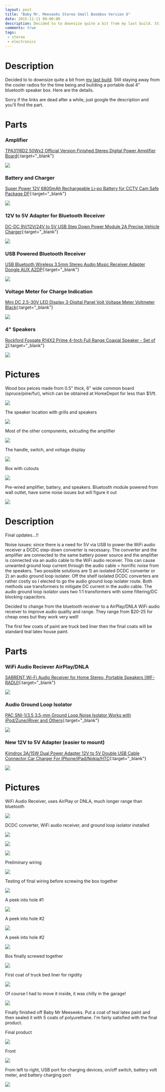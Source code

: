 ```yaml
---
layout: post
title: "Baby Mr. Meeseeks Stereo Small Boombox Version 6"
date: 2015-11-11 00:00:00
description: Decided to to downsize quite a bit from my last build. Still staying away from the cooler radios for the time being and building a portable dual 4" bluetooth speaker box. 
comments: true
tags: 
 - stereo
 - electronics
---
```


# Description

Decided to to downsize quite a bit from [my last build](../../2015/05/mr-meeseeks-stereo-version-5.html). Still staying away from the cooler radios for the time being and building a portable dual 4" bluetooth speaker box. Here are the details.

Sorry if the links are dead after a while, just google the description and you'll find the part.


# Parts

### Amplifier
[TPA3116D2 50Wx2 Official Version Finished Stereo Digital Power Amplifier Board](http://www.ebay.com/itm/400894841978?_trksid=p2057872.m2749.l2649&ssPageName=STRK%3AMEBIDX%3AIT){:target="_blank"}

![](https://lh3.googleusercontent.com/7-asMgcIGGd16mDDpKn7EdtD5eBuakJIHzHAp2edsym0uqKGoimRfop1M7SL4c3hppU8WWh894gHDdrLu_8P40r2LLCQ-XhD4nMOBWzGF_p5hbplw3wBTsuJGjnHdwKyPQyWnSLaNcyCmJfVY5HnlrHD3m_JKjHOcDym1vlrx9fSHUUmhHFsU4mDqgiUkMeuqtzkjJbTAzpgPa7f3TBifJOvv4uLo4Q9empZarO6PXoi_CZbgYMXlDAcnTtfgKuq9YaS6L9wEiOQjtnPo5o0NgGDxdoGM00p3Z7gR_n9XHAW0SXr8MDFqBD0aP81FjuwA0VXdUaFEYGJxrq-AOHLHu-Kww_mSTWlsxpPVSTqeyHCKjHi41casqpL4BmMCnGJ-qzZxyDqDrJaWePnr-puK9xx7yo56vf6n9Bl2vboPNiDjb_6Zq3C9k_V4KD23vgRiZIr2SD63_s2Nx-MNaTLdYfPGOOTfFqQ4uu5e2XLGO9bfEAsIdhhxU5uPjqS8MTo3QEGgS-QkPfxiWyupl2FOzhQME9Y1Kw4Lf1u4hHGJA_2O8aUB_TaSczqCY6BI_SlqJihkO-n9ygh9mAQKKKyu6JtvCCojBAq4N92hIr2mD9xAYzMK38L=w394-h327-no)

### Battery and Charger
[Super Power 12V 6800mAh Rechargeable Li-po Battery for CCTV Cam Safe Package DF](http://www.ebay.com/itm/Super-Power-12V-6800mAh-Rechargeable-Li-po-Battery-for-CCTV-Cam-Safe-Package-DF-/331626640087?hash=item4d367cf2d7:g:MgoAAOSwd0BVyq-y){:target="_blank"}

![](https://lh3.googleusercontent.com/nsA2ab464H1Oj99SbXolzh3ZvP6Ftb9cCzysx1kSGMS1OSYhcGyzVoHeo8Z6pf16wg91TDioRmTAdmh8jEavkOy2iGUj7ED79J8Fu9xoIK5A0GTxHDK6PHVHIRexgz75UG4aVH4XrvyaBwaRVKxKJh29reozjESK6w4Xkb5tbDpkzLmomEcCPOUDABkbQ9Gj6YupcQzg2uWnMv5rWLt6E4OlEAFqe_F3i1goTKbNdIV4R8oEIaVX7c5PaKYDasl2yB0sK_EamEKLJs0nQwmR7d4OgQ4SRfMFMLDEij0utyqJrXuq4tU9-PgC-K_oaKxYg-wwsn3g-p6k5OvP8OxDBUEbnsNZB1yVYuHNTvf-lKpdDAKzNet0cr9sGECfz2rp1s7bR-FlZmvRRlWhnaNphXC9cxj8di7rS5bBI-LKFT0LTCRZTQg5nzdt7AuCjTW0a6dnEVV3gXEHLSZqew1y8_Zk3vLL11snoutSuPMR1R8Wk1ec1Xn3mwEgm3CPB86HYc3fdnP4RZCYLFsIUWWhyfymqhE2uMf4BfHuRqoGi8jkNaPPIwZZLS_7-SQnnqTs7CamYL-UOV7PPy0gtoqHe5QGgodPeK3ZhbtgAYb7dOyIZsL63ooz=s723-no)

### 12V to 5V Adapter for Bluetooth Receiver
[DC-DC 9V/12V/24V to 5V USB Step Down Power Module 2A Precise Vehicle Charger](http://www.ebay.com/itm/131620939056?_trksid=p2057872.m2749.l2649&ssPageName=STRK%3AMEBIDX%3AIT3A){:target="_blank"}

![](https://lh3.googleusercontent.com/sQx11b7MWU-4yeBcUWktnBzxXQFQxHkVPUS1Ha-G88lubbgTXcbff1vN9hoLk6iGYvZwKRpJQCyIg6LrzJLzqlAZpQb1wnmpkkVQpDYIRdVy_BE_emCDfcwqnKc3vBXH661TBc7NXPL2SOODLmd8J6ypcr3E5Jvd33L1s_wro9sg5f9u9UW8E_q-qbqWMhCRJRGAni5smleIm1YHJ6HR51oo2JGtXmq3OQz1_9HUQ7y4jIxqJWqwm6NybsXR-80C9n08jcaGMwyZd7ADGQamA-564v0aRGxVva9okb1MnLgnQ0vZgmwl8wZTaFaduyB1GKaRV0lNH-o5PVOFMYZbBi0rlvJ8pcER6rTwhJvwUo1kYYb8I7XN1cTSUpmmGxJXmkzZ1QxxbmzJSPdyeKTYMRzbyUFMC12c9sSv21PcdjMkMJkRUMbt-IzYYAbRphg334YJt4tvPg5VmGTYmoBuAp56zTh4sw9A8dSBYJH_92nowq3J4LDngSBcaa91xns2u5YEtkY40GP5MGFLnzzFsBLzqYfqsD3hmXVpiILJ5W51LKT_9jH7NBZ32F0QmXsJJqO-Kut4kc6PVokClUrMeHqSbdwOYI1qW08-jDM_kt0OA_6G6tXk=s723-no)

### USB Powered Bluetooth Receiver
[USB Bluetooth Wireless 3.5mm Stereo Audio Music Receiver Adapter Dongle AUX A2DP](http://www.ebay.com/itm/131579597994?_trksid=p2057872.m2749.l2649&ssPageName=STRK%3AMEBIDX%3AIT){:target="_blank"}

![](https://lh3.googleusercontent.com/3VG2PWmNjRi1W-4QH-c5Pj6MQ-LyzJpYKdThW4TZUiHVUtgipAT9xpy0QSE3ULPVHNnJNuCXcSMQrLZ_wym0AGuej0ZO_DMzh7ShHO_c-Ve85KmkWCu6WmsNrLb4WRqSOTpS6wMkz-SM_Ysd-UimFYD58aGnNwSD7dih1WtzWihSTe210fvAl0VH-5B_blU1n98JlWAbC6hh-r_Xo65AB5pa3Mq0pDR-nA8k9EG4QuNMD11ZnKPN6hQNVwqwL79dX0Gews_cE8lfdLyZhYa1gwTCyCUtdmaTp0nRpsfeWBzwouQ3APZpMBxYpPhOlJoGYT_pn9QkpIkx53EaGbk6Dqxr2yqNPhcpRHuunNUJ5tUvpan9O9SWVl8a9ER4L31HHDBuY6KwYEaK9FVywSHCu19OxzZNetI7I01EdWrfxT82UlKkC4mKVakkLd8_k8n3bN0AeMzJicLKOgUKvdhUpmSEd7lOybEd6z1zLv8pk4SYfOc12tg3RPzLvja2SsYE3XLFNoj9JhzqY_U4vd5czqKVNbQrn7_ZGFFMeHqGYPXppfdPr8o0DO-v2dn9ylJZsoiCaXqzdxG07uJtt2-LjQ7uXC2AiTbppljj-NpX3KltZVVIh16s=s307-no)

### Voltage Meter for Charge Indication
[Mini DC 2.5-30V LED Display 3-Digital Panel Volt Voltage Meter Voltmeter Black](http://www.ebay.com/itm/Mini-DC-2-5-30V-LED-Display-3-Digital-Panel-Volt-Voltage-Meter-Voltmeter-Black-/121661543669){:target="_blank"}

![](https://lh3.googleusercontent.com/uULtkXEyVkUpYQlhTQvgQjR7BLO92v8RkY3MgOAbpDp-yamTNJywVf130nwnV0gFKat0uaHuuPMxcca_HewFfarmy_Qf-qoLmWsybQa5DECtcqL35jwop25A50D-7feuah4vtU3E8y9Rijw8H4luJSsCbOOvBwfaYpdaV_-QmFWV678Dva6RWD8LroDfsN_6loMV9bjA3sTVtdhgyPxqX4Y5Eb69RpjwP04etSSnitK7mfUg2yTyge_efWNgBdieU1fkuK0A2z28H7VC0dMTMs2d3rKgh9y0KtS2FV7_VwkDA0ScIUB-A-2VjFozp0n_W4rFXjsI_Ug9bixdINw_h84C2xXEOGiTd5BpteHAKZxC90yWAG1vvJenfpQLvLmqZl72kkMnyr-a2hrZrlSaV-3knpqNO6N0xH5Q2b_Cp8LgrBoWkVzcEHILuB0scpS0oGH9MC0yvunEh-EsitfquB46a7aU-NC72NSgHAO1zvpYBVTiSLMM_Z1xx7D2pGbFd_on2CFRn_4jR8TxkSIWAVQxkS6Oa87e7WlhgZ0KxU02FNdnZ88zjCWOXVigdBCSFDtFsUKkDHQ9qse4qMtdCoZ3NfAAzslFZ5WF4DDiIhircEVp2mbZ=s500-no)

### 4" Speakers
[Rockford Fosgate R14X2 Prime 4-Inch Full Range Coaxial Speaker - Set of 2](http://www.amazon.com/gp/product/B00BF6HWF4?psc=1&redirect=true&ref_=oh_aui_detailpage_o00_s00){:target="_blank"}

![](https://lh3.googleusercontent.com/XM_SSofhUD9xuk5CWn4hh2wHXJ7GdFdfMp_QszKimgLz-1DUKn5BMWu7HH5aNmJlL-ow2zQtYVN7x2X6x5p8Ir5CKBjPxENb_MdNubLON2cogqV-eJxlcZKCYr8-XJDXkcd8OUiTfzjkQz8rp4AbQ_X1Jd-jEn_rxiHQZ5BF8VAnnHb771wpqV6nmianh2mYZO17FnIDc42XUKrxZJxYLLDcM5Cjm88Tho_uuueBqV7xgH7tGmJz5ffpTTIWQfd4IzmjDkVmTvFxxy1tCwByQgcw2tHzgjVPtG5Jrimdz7si1nDcEnwG3eTtnFBcV1IY2EtUkDOAatjtotzGrmAYVZviW4_VK5jVsfjE3f-MWDHNb2jXC75GYgNuutfkXqTO1y7ksdVr0evLtXI8I0ie1wCOzdvrMxBp6TV-OqLhwFcKHfJAwyxrtGFhP0O_DWV-F2qQybj4MMdYpWiB3ent4V5uA1IcgXNzEsDeb4KuLG23a8FNOollV_oqwwAuZ6C0aRsyCjVrW7-4IpFs8tc79KGXPbqAtZDKBM7QncMg9D85_0H7b8gH5Y3pegJxpvpDYsb6eN6n8KUOsElvdlwp-jZrhtoJresmcmF026ki-_dEm1MgQyNI=w1023-h723-no)


# Pictures

Wood box peices made from 0.5" thick, 6" wide common board (spruce/pine/fur), which can be obtained at HomeDepot for less than $1/ft.

![](https://lh3.googleusercontent.com/ON9aDHtYSkX6ZGEP8M1E2HdhqS5ZDhmRbNkIY5tNj722q34CnYSy4AIU_caXYkQvUNaqRSyIijShlApIy8yRtVA9yqORwzPFKsKgHk9n9npf7EOKF2oW8R87y30i8XO3VhWyicPjGLBHO122ENPFhsEkPUNlrctUAgLaQVpYzOlsOBASggoy1oiKBx8TE_dkqnFak08DJAEef16meX2OPE_jV3DlNoCuwu64bNGqXFo0YtRyIGsYfgdaPpdEdqd_Mk351sH1aKNKjLwviH9wVc-AIVifdJRXMR9100BhetLrX2i2nwFS1g51rV3OOJxabReELyxoaqLHS8VSgblHASGylWlXstbRd5djxq0ql1eUJnQInAwve7_xfc_i4-U8DxXcgzaT2QGpJ_0mUiiaDJ1NJHCio2anDvHQloNRPVmewtb16quvYIuSbB-aWdxxPXJJ_bhuQGJJTCPtp8qb5EiEpgT0s7g_QGHV4CFAafTRdt1AzUOj1UEs7KPUA32dAz1zbZ9YT6BQJR9CJaG_H7e93bUMk00J9BOJ5N8-2KyQZuiJWUof25xRy8f0Mf1U5J4EwysfNhbEZRr-Wd_z_62XGiLl2-CjpV7KrNt80nTWVTcXlh0R=w964-h723-no)

The speaker location with grills and speakers

![](https://lh3.googleusercontent.com/Fap-3MKkG0kTTbg8DxJ4pPcUpFHDw-p-B48_qSlr1rklJ3y8p14bllFVWEUPy7Yv4sAfNZgAmGSXmBNGJMiqcaYMojlGNVOEgtyENJVllAM2w4ANXdO5K4DPH3_RF6qbrCOvt1swPfcZ-mxp1Wcvtt5KXVeXE-vGiVT60mdV5_FSI7hzhWguD7CA4wMuYH98k-NS0AH7NNhXxlPuzQc0JOjJQI5VFKlShInVQ1CyPqZtK27XbytTdaOumyu1uEPGTX_DJsOa3F4EgigX_PMygzHRcRPppTsDFgig7vkZlVrNeonGCbpnhuHYBV7jant-i_gDhK-ql3gsIAhqDkUkGVN6xm9XiCmrOb0S5b1vjC2N4dB1InZ5xRBVIKd-624QjAI9n4hxNw3dk5IL6fRCRr8zKjIpZBSWzKMmR_Ph4NThJo3p-i5wXBxRmnjbN7w_HqJSmHrOyLgAK9H5nQhiE_WHQP_UAwkIOK4WduGuZHYgo6Js3MOht6wl6Y72glknvzEKwNNRVIh-cGeML4cgpNA_l3gBkLJe4jeTabeXBuufIfbL9le7wMTTDe5NmPAdzWykGiB9kHHxAiIf4n_3haToHO9AWGp8SNP70bK6HknkBZtexeYG=w964-h723-no)

Most of the other components, exlcuding the amplifier

![](https://lh3.googleusercontent.com/-b_9kh7UgAcTf-p88lonPMFlKf6l2OKGyl8jy6ZpJQxboujU9dE64V-rVzqeYXpTsveIBkk3_QkoN_cfe2fY4ZiiTeAomhdrYn011zb24OhkOlVkhhwdlHoQ7n_kAM5AWNK7-EXQrXs_cLWNE66ZPL871j1OoWo5kPxcVah42-O3RvdaADANl3jBN7A3XA8CyLRn-REcJQE-cyt2vuk6VjH-gVTUTBKK_77vub0JyZvKI-X3ZDjZNnbpjMatHK98cdaeB0SMv5wkLrWHepnNvhLCV7Riwtcom1DPfajofAE03RQBJGLHTCOXLk_5d39UbGVtTqU9JZ2w8KfNi1ooLFuWYm8ZzTjH7ZGZ15wv3SSgxRlTzlqg5OYchLStjyUvy1RqRgkUsvlYvWVJDqCcgrnFbNjZms34XwF8Mvq0Uh-uLsJ8L8f40QAoHanH3lQZLIlxAlgyiP6Az5D6QXIwvyY82wU1IqsOFbNPpu_Gq4jwexQCln9sGBFf-NFR157yICfELeBcxcpTnMhPuXgKTD7cKbQ7cJd-dH7Gxw-A-Vh745YtcRC7Am1uSQ6HHkw7N5GOzWHJipabarkZzITRSnr2m46eNwWRFVZG1XQbah8dvAHZeuM1=w964-h723-no)

The handle, switch, and voltage display

![](https://lh3.googleusercontent.com/fKf8LVhC9FjZCc1lUwkXD62wBoz70W2_MQLxO8s_ZpdhgQrn7t0JTgoM2V0QOUT1M25SR11pUoMCFcDSH7vvIoPBvoYM63OmoqpKDZk4UabMUGCv1_HwIteCkXn0EWrMg865AasvR1NfjLkq-gEnWthTfqK3pPW3dmxy93ooK5p-bJkm-SPg5Xl0flW9fWgqwUi6OCjf2XpPIf2FP75O0jh5sHicspVUIfZRERWnPKNlKQZrokbaAfyEcvrb3kn7XxgBRlxU13dHV9PJ4xQHKknHJ-pN0tzjHRo2BY7Xe3BhGGA9SCjppVTJoHwpyi9Z58c9tFEXSdHxNLKSU9y-0YNuFP2zOkLhwWQGOL0fZDVOgXtV7_qQ0X7Hu3CXdMKXdGPxNUpvv8_wH0aAy-55g-0Ho6ywHmgaBwLRhqtdyMEW0h2tR_hmgRVfXcdjpptHxZgx0oRtnJy6kNoyswaSbtPdc9YktP22clk_jc2u9PiYmNhawAus6X0cjJJEhhMMjs9IR-Q02OKG7V5hrUHsJFacgNxnzhtrdihVF10WXB2ZvefXzvLAE1ugp5dLSqJqlB0I5FFAINYR71nUZAg1m7cq8ak43NcUmy04xuBn-TgQwhDmz5TX=w964-h723-no)

Box with cutouts

![](https://lh3.googleusercontent.com/CXi0GkHvN86fLzLtmFj9j6H0yxBHJBy_I2Aoi8JkRDb_9Mg3NHHDRJBuo1Jj9wM9gUuJlMZ1TIp79gVClTU1bzOpFuTA337W2Cl1dSwHT0A506rnbDrry3YVmRwOdhZsXConG78fjLddP91IE_Mg8w1tPlpTjuS-mekltFy53d25dilJTQMAtzzu4K9Ue-y63_f0qGcu9S62GJvgkraIa5rGrQhwQ7uxZ-cc3m91PRAgP5jy8zz9BLqlx1pu5n5_iCZGF783u1yUZNG0ul-nGpJrcCIfiGDhN3Suj-vjc_pdthMTvxCsqJ0GYqKRDOf-qzvjxzt9k2Ioco8npOdzrIaIwplAgCqALfTewbDzmqAtniWZN86hyP4FU64t9IdAmjbIRvmzzlaOU6UmQS80AYzuGWMrxtT0GOkdnSUE_RXiMMLs96M7cqN0aOPqCHOFM1KomghkjImEMsj-rD_HBCYA4D_4guZ3bcngXeG5Ez61RySw45Lr5qn6D2wGLagbKZDZD50pL49PWQk_OHDaCsnScAQ8u3AtlfR_uJeMMQpS4KR9bqU8u64NrrcQyIC1uCGXPsdbDg9xzjjgOWVzfJ8QRPunom9VUalDMbVxAcz8ufxe4y-Q=w964-h723-no)

Pre-wired amplifier, battery, and speakers. Bluetooth module powered from wall outlet, have some noise issues but will figure it out

![](https://lh3.googleusercontent.com/-67jZXvX4BhRO91juKwLt4qlh7UAgOIL2hceqKkL8Fr9lC4CleSumX4s7QOZpWbdWGzz1no4yU6qE-pBqWfJNiuTXuoJbovwORepyovPpGI2BdqYrO43znsYf_jtLwsuIcTwF2plhkXX7Kp3mcjq7C1EisKsW6KNGizoE50AgFS_ZXCu5h3lga0A0Iq-lg1PdInIbXNZ2u6zFfzzMxg3DoCxvMv8rCJuYUYBmf3zvGukXUaY6V-KKhuI6o6xVZo-qOwmaPg72Gv88QxULsef6LUPVMteEHkVxAfi4Cnjl53lp6026ScjshWR_v2g_AG7z2fl1KwWHBKfhgdK7jd7K1E_H9oS5uZKGy7YOIf36OMsnjZs7mQu530WE8F2HttNezvRpvCB964DjFwEKEtQQhdTCeplnYFu-AjWPobJ3_kyk7sLyf_Jjc2J0B8l_Fj4nMoF7tuRRklU42FMndGNyeyEStLdzW5AydHVGvKJ6FYBwXGVr6fnw-RzS88pMlTkZDPzBz3IuI4vN1iaQ_sm5-LlOgjQ7gpxFfyXD612XO97CNtHpqX_zrnTIEm98iXCC6T4vIcnDt_e8o1CEHWHGonmyOc3pT7Hb50iIi4Jr_0YfgL3OqPx=w964-h723-no)

# Description

Final updates...!!

Noise issues: since there is a need for 5V via USB to power the WiFi audio receiver a DCDC step-down converter is necessary. The converter and the amplifier are connected to the same battery power source and the amplifier is connected via an audio cable to the WiFi audio receiver. This can cause unwanted ground loop current through the audio cable = horrific noise from the speakers. Two possible solutions are 1) an isolated DCDC converter or 2) an audio ground loop isolater. Off the shelf isolated DCDC converters are rather costly so I elected to go the audio ground loop isolater route. Both methods use transformers to mitigate DC current in the audio cable. The audio ground loop isolator uses two 1:1 transformers with some filtering/DC blocking capacitors.

Decided to change from the bluetooth receiver to a AirPlay/DNLA WiFi audio receiver to improve audio quality and range. They range from $20-25 for cheap ones but they work very well!

The first few coats of paint are truck bed liner then the final coats will be standard teal latex house paint.

# Parts 

### WiFi Audio Reciever AirPlay/DNLA

[SABRENT Wi-Fi Audio Receiver for Home Stereo, Portable Speakers (WF-RADU)](http://www.amazon.com/gp/product/B00L26YDA4?psc=1&redirect=true&ref_=oh_aui_detailpage_o00_s00){:target="_blank"}

![](https://lh3.googleusercontent.com/YgexFjFiUB4J0EuQWhdouqtvG2if9QxmvnBxbmJ0S8GCipy-deYbMuVabte0T88hUFmkUJI2vwDTeDPPcthqpNUnJ3sj4wBIOZjZ53aHBilhBqGaT7kavKgdrYrfiJL_VIuwEMS4tlPC-IghaSclY642vAEIAb8ApmygCgJVRME3lzdkUPRJSkS9L7G2U_cAw5jrht8TYOGXPdi62iGmpYdtJBGudiZqlPL22wl8mkm1WTY6aHkXOvpX7vCRXqKCsqfCn3yBJLQjj5F0FsQV5in-eMZoL_RMdyC_MRXyL7srr_6y4HrSYAO-GsLvGF6LhqJFJT2eoRKIg39p0GY-OGDkYQC-l7DydnFWbT85IqNYG5iIk267xc86lvneKyojG5uo_L-oFItJkiV9AawhjPTUUB8s_fbVsQD7e2Y73lLLkZ-m9yZ-QQfRIZfLNlU69dF3_i8hK380E_VdRJF3dkM2AH9GWUbDt0KrRpWdfNF2tKzs37ExBO6J7YyUtqu7mMLDWcHuOPwStieNWWEDCnrk4JY0QqjZZN4UD8oQErQ3PDPRPiRIuxQRxqP-ft8o56D-TCqZxvp2BFlR6j3rOMA4sZGhQaphZ1eUt5d0Lg-4CUCyTO95=s723-no)

### Audio Ground Loop Isolator

[PAC SNI-1/3.5 3.5-mm Ground Loop Noise Isolator Works with iPod/Zune/iRiver and Others](http://www.amazon.com/gp/product/B001EAQTRI?psc=1&redirect=true&ref_=oh_aui_detailpage_o01_s00){:target="_blank"}

![](https://lh3.googleusercontent.com/o7Qf-PH6B__Dy1zg0hIVwVv0BQYQyohLuFm2bKdRQQ2ljFEXMekNzAWL4p82bIoGbAZccQXNejw-BlQFbD2j5rOclHrFHB9RLTov93JJH7ArwoUmtVIjde_XWfuMgo3YcPeEiRXKiN1ruBGaBzciVNGG5QQEiu66vVfjn3ys0G8ayjKXkMQh6ROtt--qvKCcenjY_sLFO84vT3AnKtP7ssmQLHHPAAKTT4bj3XQbNyjx2XTdqQm33L-QXvxcvhOGMy6LN4mRRUKeIs0jwlitV1I8PnRNLFnRug4uEfFzLOBYK5q6-ogmdHdt0o8UKYg4DpkkOKpnxuW3O7TdYII8g37PoRY1m0aO82nMz-zVo8KtsEBTkzWlRv8O1naMeKk4z2puIDDHMwJm2dBqhaUcCFXPDsVabItMTXxq7NTBJY3h7gm7hsoWyra7irMpw6jd2diICo_h99gys0iZ5v0HAvJn45qDUtTaFxWLVxHhQuK1GmGOKvN1jJyYlEnwAwU6lQsmnh5xQdjJcpmBCskC9tQZQKobur9EYzve1RmSNCR6hiAgqoiZdSKQyGaSJ8G2MRHeWbAfDQK1RmVDw4nPgNxueNH2_YYyU1P8QnSQ4-PEWY4x99qu=w500-h349-no)

### New 12V to 5V Adapter (easier to mount)

[Kimdrox 3A/15W Dual Power Adapter 12V to 5V Double USB Cable Connector Car Charger For IPhone/iPad/Nokia/HTC](http://www.amazon.com/gp/product/B00XDSA82Q?psc=1&redirect=true&ref_=oh_aui_detailpage_o02_s00){:target="_blank"}

![](https://lh3.googleusercontent.com/56gKH3s1r4EFT_PA2RyldIRG_QYtWsolq5B7FDBpnMM-lxWdtVqJL2E5yP-QzIoNSaEK1YtaqvKakzSx3AM1QVeVFfruyllCCVdgK3WbYpA2x6zoUsRmXB-aZmZVzgL1pjGilCdw3nPm5EYaElKTN7LR5Zvq6ckEsJVyLBt7-3t2H5J7welU-R6wfoUrurg0zKO446V3pyCatKLcS2cPKZiZwzP2yFAUrDJgzopJCqTsbx7Cx7P8gsM1LOpBwPgWzDRcEJ79OsJ-dBifUitY_BUN_gFZGyYgfkhjVw7Ub7z-l-fPb2QNOKQJFYAuxJi_MiDdqqnTrZH2dWAmcgmu8IZLaBowh1T9OdWxxNbTOQDOPQw_mHxNIqp-WmWy8lVdGy7lN9YFiJ1d3Eg-IShUyoaoXoHn3aCPoSAwYw5yZQfAOLDU0L69Tu2D4iyO5reeJYcFo3lUliQTTGOarxps7sdlEyXzURPjEbP4vZSS4XsxQZ17p3LIkeh7a--Bk2yLSjosVKkzNjN9yS4JIGRLp7GgK7DRfOAlDj2X34l-GzaECkmJ139QVHyrIMTsG3YTOt9yQTJbvzc1GzaSbAEO2FGIzLgdwfzwuJFk3x5XReDp_LyKTp2G=w422-h301-no)

# Pictures

WiFi Audio Receiver, uses AirPlay or DNLA, much longer range than bluetooth

![](https://lh3.googleusercontent.com/QIDQkJ_uFBVgQPjYYz8SuP00TgugHEhpWjAmvYeRO43zp47ugprn9juIUpK-UEzE5i5iUh5yabzWFvpVCUqQJSaYZhuMY3q5Xn4xDRmByzUql91qwuo48sE8zJsjoA760ikSyl1fsWpWkHgn1MP8E3ZMPcNky2CBnvd0Tkvn6buFtS9VtkY0ci_-8rhRAPAKd293-K47C_2pzAUxz_fHxD2OkV1PRXL_2KiucJfIMLCGVs2kq3fg1tfSLxYkszbplNrZ6VSOfaqNzz8Z1SZM7BgXwd3Nowotr_FZeMtrIJU1iXu_dbhnzrr6TNLgkHMVVj54z6SYMkX6N7b0eMZAn-Idc5ahBkGEbcSibhhGgI1iw73fiQLl8XjF1hZGYhl8KXf51-JgYwiuU3UjtDIg37V-IsBiUE1LARrpYxSZtpQmlU-I3Ras-HP_GrXT8KEpxsuI43eFRT6LjMsOx80ytTrZ1Y6hHMwvKpbJ-IG3zDivBStsulV5RASrKClMf1a-iXZ2QeZRIiuhvpCczDbXw7D1gZi_YWlK7vqhnPi7ZHtZUPki_EgFMJKTw08soLEhcrTvSPCQulVlWuB251hXqtrWUlb55IRD_jf3g2kvq8RJjKpqHVM9=w543-h723-no)

DCDC converter, WiFi audio receiver, and ground loop isolator installed

![](https://lh3.googleusercontent.com/z5Bu3M9-Dd23IyNXzJYKIMye_gcKsor9lHdyQqs-0H1N9bA2oH8CW6fPLD8Mnqlz8ZPD18sDbSrmOuIfbeqN5GB01x8Rj_sVw6dDnYjAoKVmSYmtAZJvlJUf_m_xxZFozwEWhKr-8yh5N2QPOGKBwAqywyM4AeTY4eN2GZAoEAG1dX8ALYSXYs46OiY60vxP3uPjkHmkPp5fwht-zU-y2v82HbHNJzIUAPsjtLc-3-w5lkAwlDttGmYCZ79iEHlosgox2Uan8qTWx8M88OCeKRXknhwCiGWkuZWbD9fmm4l3Z9ZKGevR6tWP8IVC3inewf5iVavfYx5kAlrauymYNW9wdvCAOXPtoGxQ-hNeSyObyLQGssOPvy8rO9ZzSCYgPryolsu61KQpjmgpH_5tMD4Swc1x_j0Wu0xbJXtscE_gWCnakn9lGXIzgRXiR7MeB7yN-emprSyRgoLtvUWtQULVb6eyJBuzZckCYUp9PRVqryww8D2vS3aokVwTIppb1jmhI_oaCu_4PFS9psjbCnIBnN98ohhntramB_6gf-ONB6AbAiNGOoVLHmBEg4XhO4heVCH2Doi4jJJGCbE-qCPfXTkIbykI4ERTchuxio4_7tChTHdv=w493-h370-no)

![](https://lh3.googleusercontent.com/VgOqtKv8JoqnbeH_yqEyoJVwKoeZQVs6NVakNZc1YN6OWftp_KUruJfj5SIZoQwW7Yvf40wE-fY4ayWe4_kwVe705Y3OmGUuq4qpwAtL59M3FZe29BwTbCP2DqKsJ4ag9oG9zRxakCFMGBE8hf8H0Z8w3Wk19LDRwfOWWrbq-0Ron1Q7eKLKNeu2Y6VM8QPD2pVn7X2U6_PlicgGQ-nlicrhkr6TKSJqEQuFW7rWX0QBrF9SKlOmqbQMCyn9DM5KCYyY6ucgBs7DgH5tQCHrjR0q4WBIXy47xXOS_tA47Ka-5pMQ46KPpIAUxqAfjThsa-w_nqXHOoIhuKajtET7VWkOB7JmlxKYbqM5kariqQAA0sRNSFowvGBKeZHZdfpDL9BXMC7NtnCXhDh9vrIY3dENnXPSSrDiZ4CRKyo08yDs4wcMSDpsquFMvxRhSPRtWR0AL0217WOVrIHBgfS6yX-C2cSJIlX-9-yKfgAbug99OTXpfJYEfikPnX1ftrsIbzgJmKCwEWfqy64jp4W8I54Q7CWWylEuHyAZ5nN_IPwOkMc8yFHyny4IKilvf3VUCYzSD9t9F9xdMKe_xB7ditVFho9gGIrwab7y1PfmorWIxCoJ6jnu=w543-h723-no)

![](https://lh3.googleusercontent.com/HT2cdAxPVN6OJnx0a9ZLqqJyXZiDF-rvS_lxYNhKZmROyB3wvnvS1LVNFvsmI-Q8rcW9lp4jkJnRQTyPjG1uwZ5hHudlTyrdAPnAe9DWlyXUzarDx8PlCde1eSF6YWL2W3GYGRU0tPtziXI32oVsF-KPQwf7OxVZyrPahYEoRPkY079T4dELKDb9XX5eYx26LZbydHYzb_Tgm-_GNRkqtUGLPpcv6qEim6PlQGoUl8grhAN3w89gA1ayyGX7aj_Ftqf1-Rt1zwOLY6psL4U7LytwSiKfYkmWoORXZfAVuBs7NZFayfLY6zuZ88IFnb07dVCgUw_bIPnDgTqHtWU66OW4b6fcFDcTc2gA6NzbUz2LQkp7gxJwP9ttRClwdh7D5CqGhnxWhF4Gj5eeolXu9exQNXnyhPvVN-RNLhMcadUuwTudByi0Fipy6FVk6P090Bx5HEagAVCd7aezWDxOh8k4SVZEuJXvzVWLyW3s4jAM5EjjLi5W1DJzUQpbVq1t82o5_zAMs6YLNdxkK_B8mXXdIEE2Fx8WpTG64WnT_fsOSidWkM-7L79pPWymFAnGnKwVocGNIcS0vVnjRAaG9u87HO9F6bjABbGb-lZ6OW21qh2Rtfzp=w543-h723-no)

Preliminary wiring

![](https://lh3.googleusercontent.com/vPigfTje5Qa43HI352UCCgf9gNy5nz7Te9GEbm9NS45ZyJdS2TPLMO63zVSpypJ8Vfedy6E6z2vWCwcE6hxm2NDAoT2j2xntRWVJYixpKyFHuxR7or6qBrugJPAZbUHQ4qEXnNYrJ0r0Lvawynjpwp3IVdPEY8IF-LuLTD79Ki7TqwHuYu8kMzCdSNvl3oVlpGGrtfzlWxsTe80ptPyL7PFPUX2U2gazpGJkxZZPBzkEk0bfpaZfcJBlvlFZLNxuQ2OV21Po_nMlwXI-c2DuEul94fDrxULBDqi5HCQ5JZDXJy7Qs_kKdTZ3cxyv-67-ioIEnaFboHSSNa6F7V81zyrrLnejPwDwoh_sdYuX0-36zKaoPx3I0ontr_uOvcOnLwrt2wNcFbV2KHUKkJpBixIuV6RxsLPnfNsKGeRg6KELaxZeKoVxUeCvQ1e_0F7lcBiGJbPbIEfTxaxosZrUUrH3I1IA7ncqUcRQDSq2qJVnoIaUHdqWBm-6KvYmdirmhGQ-QzeBsiFFAT7dc3YS5o1SNkc3w1Q1bVHrw51Y7SHKYbJ7A4iOaVhCzqHVumRe_kb_WPLWZEuR4wWTl2wQYInehzyB2A3tnrsaI0hmx6cK7Gn-hxe0=w964-h723-no)

Testing of final wiring before screwing the box together

![](https://lh3.googleusercontent.com/u3Oe8TxW6xGhkdxoHpb9DPLOArv3BwwSBz3k5z1ZcHzuQprCpaDS0vyn1yKgPgrfa_VPBHKNuHZENZzb5U7WMatbEK8fcoBNteEhZmpDkL2cyKLxq1yMAlPkFJnzL2fpUa0yr_EANxPNm_aXTfjwB8fpJntKJw2oIY9FZm0KdNIvrt0lYWIK0PmCPLIR4WpPNZjnUFS23xz1nBFuXbwlSrHmkZrSkwO4-Xo8hjd0N8Es50u8PQ0ul6Mz9tDtIEzE_whelyx1iASRB9jbqEdgcIYRdDn8LvH5QhbSrXShWet4tWKfpXgXC9uqiT2MvRCW3k5E4aIfkvFiqC5D6dBOaBcLlbk_d7e-PE5FH93YL_a-GopHZVJ6ipLGqjhJ30UiUqp_nY8GigjKkX1wqBzT39ZNiMWnd9GPcI4IzzXfyVPIF60_Ohbu8hbVWbL8TKMVgJ48rvzRrh5Z8u99EQTqs4vu-appZ4wigzguSNxbH4vdJf3kUNo6bbal9tivZq4Arkzjiwq0M3-uCdk0KAdv1C5Kai6lgZxLucbPa_sR8DntoBmnbyd8CNuD0kEndNE9JKuFWRBOmYXWz8pTgS17ohWtlCVjTp5a0TtjSyPK9gRPsVryoX3J=w964-h723-no)

A peek into hole #1

![](https://lh3.googleusercontent.com/nR4KmViWZg_uVTdx1gjKXJMCvM26vfaW8sZqV1cDNFHrb-RH4vmzgYnAfi0p6ffFnUa8c2-Q523_3LBRn4HMScMeFs3yqSML_3KXdvtl3O9mj7wkodxyFZtsVbA5ezge_YsXvTlDy6qpXtXJ7pFhEoqv0_1iTo5uvlJOLmWORDg0ki6vz_rRJQ-YLvNuJ5x4LQHzmRelcC8ulC07rMHujj85sal9QVL0YbudFoY1NKE7IXcdkNLotbE-Y_MmldcEBadsYEpzBOxfsQQNRm5NGJid35-fs_8G3LqyAIVbebHNSl-zMpcSXfzwpg3aL9DSJK_LILtKtByC50vYL_QY_bLssRUqRz2_7h9oKAOR_C5ZQXqPDQ4F885L5z_C2GUO-zX830D0uElvegTgKh5I7A9iRqc6NsS-mwpGNs87SOZoPRbDuctuLOPcb8lsiRpqqHiSfophj24gS3zRRUDybsp9oRWXNagUwr_1SlZaJtNdY0qgcSHiCBmRq91H9QpCV4z9SOwQiX_fVxxusyuBRchFCGWyq98FObHFw47WQGNVX1bw0MsdUXfFBmu94lE3N35sxadZJXACXzyjU2lN0n8lEwPLKY7r_IpXGRP_NrH3v-u97HU8=w543-h723-no)

A peek into hole #2

![](https://lh3.googleusercontent.com/aY2TxfMcK6oYg70x3wIJaHab4N_ejbKzpgSO5dX-8xJQvuiXyiRZPQ33luOmFsweyBEcgpxm2_ZZtpXxkew6fLHFSlLmzgkU2R71LHRbT3A5C0BfTlfzM5nP5hRPJM5fwTE5jyimBiobHQ6ojT32neqLcahXnRlwDqjcydUidPnS4za_B6-dOrhdCfvwOpiiip8-MT9kke_b54XckNhc_xntGP_Ase_yG0UHJHg1JOEHE360UW7s-i0LzBBPonBKm2XiwECpojn8Ewxdl6uTON_j2o8I7FsxPCFt8Laqj4asA13heBeMr9Sd7ShyFNKXe9EXEt3Vn4LgvBEerfqvs1YMW-E-5cTmTo6lEC2S0LxPlx5dk8pgeWpG9yVgipZM3NTHxasW4UknYzA42cUvPMK3Mg5HSsVNd83rX_2Kr5_dhEqTUbEx4mdJHnwNqjimoeSWpBHu_mdMrTtAapgNY1jrYDv5Eur0XT-RV5gYe3MTbDB5gLArsKfFVyFMTvdXIx0NsME7XiVlz2WGntay1i2XiUW588R2LBumNeCFiErxE5qLmTR64cGxK7FoD-PyIU5x9shybpZVbxSFygFZGNL0NQvw75ebLBndW2geGITRLQydrdK8=w543-h723-no)

A peek into hole #2

![](https://lh3.googleusercontent.com/kZeLyMYQQFKiO9tqkX28Auk4UV6yQ-RBgO8CwcKCrvQOc9NZRD_jAD84HhThahgxxi-myYTBOcOs7zkHMvHlnrfz6xV4NYICZEmEAGoBAoHfyHt29hDYZeCUI2BGC7IEmmTFeWm2bA92RC_kGpZVLBEJYmtGl9tan-7pBaZvLf3l8rvSMwCXNrFCBksxKoWCV7B1SEawocb_4ua0Urhmthj4aY0BzGBg7_6HzN-v-8vBM4daR5JznqSqXrYcst4OXUKcSPlbXiw5ndUIbwwkoxAYBE5opA38ZgYW5puzGVKY2tvqD0L-YjgoYCKIQqsoybNzVfl2g-Pz8O-hLtgMN47G9JyJggaytPVMitNd-Uu2V_o3nCrO5ck_hyj2UKoC16ejwX4oJv-zlLfJPmk8olC8GTnkzHzm3yKqUKmCb1UZCAapE7DN-myjrgyKLh9vjl1kLw8ANK-JJZ7-9for4N-DFmS-DlbiUEUSDoOk5JCRZ01NTLQplEY5L58R3ogVrmOruFvCqo8Az0zgD0zQR3ldRfnILePPiOIhkEJxpP7IOLfdaZotRyyk8BfwpzOavWJV9UgYhh7VBQxPb9bbA_lV6fSW53KLKPW8MagV_pE52EKwEHcm=w543-h723-no)

Box finally screwed together

![](https://lh3.googleusercontent.com/v2NNRFAyXEyJsYcZO4w38qI5GgriipNYGcsD41d8e6ivz0t_-ftpAuBxgi3OGVPgYoAEFBaFoZpyWRJaNGSPaml9m2g_2dva0Y3nCZCF9t047jODsGE-Z0sPIrYIRrvy6Hx5TTIFAIHCoAc6t8I1dDVWnwLcFaQ_oBzHFYC5iZFaUDzfP2fvLf9Ecfgt9WYbe5yRlmvYu_scf0E_F3Eec5J3w4Fu1NyjtQSOQnYBDlbpSGw3KyrrirZ3mSGEB2VKSd_Rr69QKAm8KINakWumDRcKx3RzdQ7GS5JlfwCs6hG3Fbdo6WSw1NofmGDSWeObR-uJxsqAQBbIfDLe_dm86ic5hgYK9f0N0taIN706FoFJ7NbRAhxc0jSU7IMxgfhqUbIbN8JltHSztHbBcHrDW49e0EFBKvIKyvxTObHdCAk00nsZGOmJCvnOwhDverkpFuDcNvZlNW1Qkyyj56n1GEVp_j7Nq2vFGBB4nEpc0Be-fb-xmhZU5VVbXi5T3QUoB9s5K9rCw1sPHNSqOcm1dR4BXqo_eFknMrmRZ-JCFHacWca3k3fGuKQfbzoz7Egjebii3kYFgCu7oLQN922HISa9RYYWIkWUV3Mi03jFzgH7H--8PEk_=w964-h723-no)

First coat of truck bed liner for rigidity

![](https://lh3.googleusercontent.com/41T4DZ_D-0dxZVbtVS0xHK0MsMD4hqzCa1bGotz8CBwLFgdoZLjiQjj7lldrfl0yuOddAFiAwmQ2C_IHfencQntr5mczI7shzTcDj1yeZLItLhMCCiVGSs8-NoISbUkZREqCk2cudVQUYkjzQIp_OgbMEbm0vDaLtrmrjlaSCJtNvNO-MOtJCEgS100_QsiND-pf2ieUt3cTsEgM6dRmoo24IrFwELTeanQCLC_lU605n7riMo1w4n09ZFCQlwLeeheitU5vKPlSEOIhSVkPzC1_SCjhTNZ1XTlDjKyZ3nHu6N0XSFWOiHcgPFNjkzsK_2YHn6FH9dwAd3Gib4bxMOqQ_SAtTuWJVjWQTDyH-evKiN0PrtRiIpjLZDRygxA7vEB9sHe6oeiVoQMBMMkrQeAKEhN_1R0zIx5NuGvLVeplmjGTzPOQMBrDmjLRb0DMhHHa9ue_3Wgw68hJEVsAfAlW2DaCK4c4lJPyKGXbfJ_85VgtfxTJReOWgSwOpKnxRDVbb_rvbwlc__Eo_PWj_eJay4tjLot8LnlNsdA1aCxWzB28XgGQcWAMxFXN6cKfFhrjuPRlqAp4c2Io_X-JOm3DoAbzFRHz48KJFn-n_Kri9xLXWZKa=w964-h723-no)

Of course I had to move it inside, it was chilly in the garage!

![](https://lh3.googleusercontent.com/7R2J0FFIkWcZgpEwmlBoi_1L1v2yjGfvZre_QSadxeGrZxpqSRd4iKUxy764IyfL101d5mJslPytRfnrApJFrPf05bJ_P0c80dusWTZ0DmHvwvSU6pIo_uM8riA_NZN8sLznEZcFvJ5g9nlcZWwXf9gDn4Uu23WMcWUrLWVv9kit952m-kQmtsPy7YDDgtuBpBn0-4SPvotheDKZWnqJ0_g2HYPo0w9R4Hs5G2SxuvTmh2lbwckBcW9B1OZZv1jsw7zyXLFSR5BTufTZAZu7uaSjsf9CH3qcru53JItZdaRYZx5m8VzoKNrybh3zmerURED1MbyUEru_LWVfUuxL81uw-cWdc0pqeFcAupZbK_T_fnJhV5KX5OMQfoJCdpcrLfvfGODJUDL6meT5bR6WbSI3WhBhi8QJAQARjAy7mcrC8zpYQ4xfaBSUndW5jB7EKNhS1p7pR1TrItE0M01WhGubIwVvF9xpEIKmbjKWKNwcT8XRzSxAN58w5gKWX3cjSTyTXy5gYUDDBTvf8au_XwaA-LP0YXJ-FGbJ8pr8mvOsgJe3QQtReXgwU4tCXZpOiWtXTH7gFJsBcGtttsv7wBv1Me5qNSGuZTyyDaeFG761YRyqCkYB=w543-h723-no)

Finally finished off Baby Mr Meeseeks. Put a coat of teal latex paint and then sealed it with 5 coats of polyurethane. I'm fairly satisfied with the final product.

Final product

![](https://lh3.googleusercontent.com/BqSqwUHWyeiJKAqLJ2MOSocBR5Iic6n70ePVwWyZplHejeYCt97CMWGajPDeHHTuhHq-sJkNrD3GcegMN4zvCvxEYFtPr2QFSzQdvaZAdm-qOyJVPaAoGhwGpckmu311eISxypOxp8vX9oShnEGwUQutqTUhRaqS5FtwZGEGo84i9eU7Vy9nniRPw3Z_fR-o-Gq9a2zpxW0yZ33vQ7EQgwY1WrK-phoJMIb6ex37gDAhZO7on8Gau5hdGeP-DL2LNs3Am2HMck8Ln79gJtQO5sjr27eZtvM50xmDetEdNnDnjoBcAZTNvys4KDxI6EUcwY2lcGNr8wStZYIcZJZMmWNrx9XyNRV6veW9KwumRl0BtjHxpW0ZqqqK4RmaXCdf9Mj_Pffzu5x5ol4BUFTpS-pvdXVqX9vCS36LbGBK1QmIJsUD4ClnCYvInpD5HW40lP81x4FW1MqlxUdHI4-A6lYTza-iBeqRE4MXjjRYygSj_rGj7wAToeH4-7Vb75I4sf61ZiwS8B1UBF18pmuGLYEBG6GwaKaZrsDED1uI_p-Bziozrwn6R0EQafzhWb5GXxOj7MKWfEUtdYNNI0tkiyKOwjhb34wuJq5IktSsuROLkg8lb8hw=w964-h723-no)

Front

![](https://lh3.googleusercontent.com/f73esG8bbbbs_uFCOHHEjsX3dWr61_M2xU8BgB5l4giy1jQbY7AJiVS6C0ZgudTZchouzazq-Um6GbsmYpYYEtyRzYR1L3H6itCudsGGXDo7OSbyLveLE4d82wR3fTuSne3v5-4ZNIwGa9hkTEDyQ0cmoSN7xktFCay8QA741MXzBgovEoxgqL9WU7eKRA9rd8syB7sXJS0d3Gst8eV50KLmmNPuVBX_d0mhkbwU4PrOJSLUJz-p-WbJHmBatLbz9R_C4n53ZmEnGq_X4E6O_U76dHEKxfTucjVbkvCtcvhCzq_UR0lXPKgY8ME7Sx6hi_cotcTsy3AAeQOoF-QrGFZPqrCk_kqqmotQxBV8khGq_ri2mstg-Z4qXR9WksHReFEyt5wGBVEcj0iVBIXRZQvbqtsLrtwL0fPQKkR4ii-NY1IC-iZZa9Ztn9SKwsKS-gBkgc2qSQ0K0ZcdFmr1XuL22NsH_v4ZeisIZAeuZdXV60TBgXMpx9zTqo7i_ABcEnBt557B61xLELwMBq9w2v2JxaNQCIvjdUc2ajVi5boc5m207b-dRxhzQt_inLuWrNb-eFgOloub1c4SZJJQLlsY6Ghf2WSPZ6EntLdGgKhUzQw3BxVR=w964-h723-no)

From left to right, USB port for charging devices, on/off switch, battery volt meter, and battery charging port

![](https://lh3.googleusercontent.com/4JHc0hRgtvkFWnROzXkxhs1jE_OHsqR9I_9a2wpH6gJBfWUaZI-T1WZGsqOg1gSvEQEMW6aT7saD7HoZKfI9GN_ZzSbSHL4LSEkPj6XyCYYD8leERDKK4ucEdxy2In8BJLzyortH2SSX-zPWiFU85hAx7OTszrIRTMHMhColM6A6HcBfQzh0kl-gCVY7X8LkOABS1ZLEDnWbQZ7tHaGbVP5iKVmbdTK6N2mUzVzzgge__R7BzMao3wNG1_Ab-xzm4YGo0UT_P--0G-bg4IoVI0gso2gcS4K7zRTAIzb7C6EUqXH5R_jZ74fneNQHWrzRuGWfQg8VXmuzb6o1CLHAwsHrcMygnjbZjW5xu0-ySZqXkkoIlALl8nKG9kcxSWLhM5F0o1JCFvRakHXOJGmcap0oN0gXjEXcKECRu8634gMmxcNk4qDdTsaJ8JK3gku9XwRI2gEqDSA4__1TfQSItZcHIwxT_9xGXKZMlIM195QRUcjo5sNQ882yb8oD5eHcR5orGc92rhtElGMvzmJgBOxbGTEDwT_z1xY1oq-YT_Fs9C2orhKUbQ3u6n9vq9ffC_eddvLSj3lZ3ij2rIPmymnDhXOeFFj9agCdFoyzQQez6ELVDoxx=w964-h723-no)
